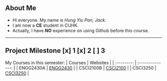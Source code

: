 ## About Me

* Hi everyone. My name is _Hung Yiu Pan, Jack_.
* I am now a **CE** student in CUHK. 
* Actually, I have **_NO_** experience on using Github before this course.
---
Project Milestone
[x] 1
[x] 2
[ ] 3
---
My Courses in this semester:
|   Courses   | Websites |
| :--------: | :--------------: |
|  ENGG2430A  | [ENGG2430](http://www.cse.cuhk.edu.hk/~andrejb/engg2430/) |
|  CSCI2100B  | [CSCI2100](http://course.cse.cuhk.edu.hk/~csci2100b/) |
|  CSCI3250   | [CSCI3250](http://course.cse.cuhk.edu.hk/~csci3250/) |

